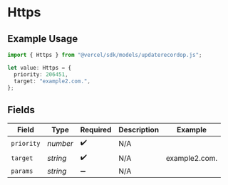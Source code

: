 # Https

## Example Usage

```typescript
import { Https } from "@vercel/sdk/models/updaterecordop.js";

let value: Https = {
  priority: 206451,
  target: "example2.com.",
};
```

## Fields

| Field              | Type               | Required           | Description        | Example            |
| ------------------ | ------------------ | ------------------ | ------------------ | ------------------ |
| `priority`         | *number*           | :heavy_check_mark: | N/A                |                    |
| `target`           | *string*           | :heavy_check_mark: | N/A                | example2.com.      |
| `params`           | *string*           | :heavy_minus_sign: | N/A                |                    |